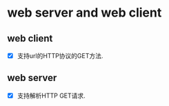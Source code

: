 # web server and web client

## web client

- [x] 支持url的HTTP协议的GET方法.
  

## web server

- [x] 支持解析HTTP GET请求.